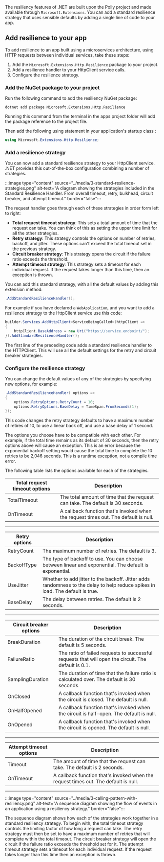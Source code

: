 The resiliency features of .NET are built upon the Polly project and made available through `Microsoft.Extensions`. You can add a standard resilience strategy that uses sensible defaults by adding a single line of code to your app.

## Add resilience to your app

To add resilience to an app built using a microservices architecture, using HTTP requests between individual services, take these steps:

1. Add the `Microsoft.Extensions.Http.Resilience` package to your project.
1. Add a resilience handler to your HttpClient service calls.
1. Configure the resilience strategy.

### Add the NuGet package to your project

Run the following command to add the resiliency NuGet package:

```dotnetcli
dotnet add package Microsoft.Extensions.Http.Resilience
```

Running this command from the terminal in the apps project folder will add the package reference to the project file.

Then add the following using statement in your application's startup class :

```csharp
using Microsoft.Extensions.Http.Resilience;
```

### Add a resilience strategy

You can now add a standard resilience strategy to your HttpClient service. .NET provides this out-of-the-box configuration combining a number of strategies.

:::image type="content" source="../media/3-standard-reslience-strategies.png" alt-text="A diagram showing the strategies included in the Standard Resilience Handler. From overall timeout, retry, bulkhead, circuit breaker, and attempt timeout." border="false":::

The request handler goes through each of these strategies in order form left to right:

- **Total request timeout strategy**: This sets a total amount of time that the request can take. You can think of this as setting the upper time limit for all the other strategies.
- **Retry strategy**: This strategy controls the options on number of retries, backoff, and jitter. These options can't exceed the total timeout set in the previous strategy.
- **Circuit breaker strategy**: This strategy opens the circuit if the failure ratio exceeds the threshold.
- **Attempt timeout strategy**: This strategy sets a timeout for each individual request. If the request takes longer than this time, then an exception is thrown.

You can add this standard strategy, with all the default values by adding this extension method:

```csharp
.AddStandardResilienceHandler();
```

For example if you have declared a `WebApplication`, and you want to add a resilience strategy to the HttpClient service use this code:

```csharp
builder.Services.AddHttpClient<ServiceBeingCalled>(httpClient =>
{
    httpClient.BaseAddress = new Uri("https://service.endpoint/");
}).AddStandardResilienceHandler();
```

The first line of the preceding code adds a standard resilience handler to the HTTPClient. This will use all the default settings for the retry and circuit breaker strategies.

### Configure the resilience strategy

You can change the default values of any of the strategies by specifying new options, for example:

```csharp
.AddStandardResilienceHandler( options => 
{  
    options.RetryOptions.RetryCount = 10;
    options.RetryOptions.BaseDelay = TimeSpan.FromSeconds(1);
});
  ```

This code changes the retry strategy defaults to have a maximum number of retires of 10, to use a linear back off, and use a base delay of 1 second.

The options you choose have to be compatible with each other. For example, if the total time remains as its default of 30 seconds, then the retry options above will cause an exception. This is an error because the exponential backoff setting would cause the total time to complete the 10 retries to be 2,046 seconds. This is a runtime exception, not a compile time error.

The following table lists the options available for each of the strategies.

| Total request timeout options | Description |
|---------------|-------------------------|
| TotalTimeout  | The total amount of time that the request can take. The default is 30 seconds.           |
| OnTimeout     | A callback function that's invoked when the request times out. The default is null.            |

<hr/>

| Retry options | Description |
|---------------|-------------------------|
| RetryCount    | The maximum number of retries. The default is 3.           |
| BackoffType   | The type of backoff to use. You can choose between linear and exponential. The default is exponential.            |
| UseJitter     | Whether to add jitter to the backoff. Jitter adds randomness to the delay to help reduce spikes in load. The default is true.        |
| BaseDelay     | The delay between retries. The default is 2 seconds.                |

<hr/>

| Circuit breaker options | Description |
|---------------|-------------------------|
| BreakDuration | The duration of the circuit break. The default is 5 seconds.           |
| FailureRatio  | The ratio of failed requests to successful requests that will open the circuit. The default is 0.1.            |
| SamplingDuration | The duration of time that the failure ratio is calculated over. The default is 30 seconds.        |
| OnClosed      | A callback function that's invoked when the circuit is closed. The default is null.                |
| OnHalfOpened  | A callback function that's invoked when the circuit is half-open. The default is null.                |
| OnOpened      | A callback function that's invoked when the circuit is opened. The default is null.                |

<hr/>

| Attempt timeout options | Description |
|---------------|-------------------------|
| Timeout       | The amount of time that the request can take. The default is 2 seconds.           |
| OnTimeout     | A callback function that's invoked when the request times out. The default is null.            |

<hr/>

:::image type="content" source="../media/3-calling-pattern-with-resiliency.png" alt-text="A sequence diagram showing the flow of events in an application using a resiliency strategy." border="false":::

The sequence diagram shows how each of the strategies work together in a standard resiliency strategy. To begin with, the total timeout strategy controls the limiting factor of how long a request can take. The retry strategy must then be set to have a maximum number of retries that will complete within the total timeout. The circuit breaker strategy will open the circuit if the failure ratio exceeds the threshold set for it. The attempt timeout strategy sets a timeout for each individual request. If the request takes longer than this time then an exception is thrown.
